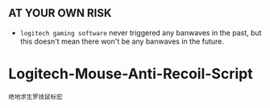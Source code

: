 ##  AT YOUR OWN RISK


- `logitech gaming software` never triggered any banwaves in the past, but this doesn't mean there won't be any banwaves in the future.


# Logitech-Mouse-Anti-Recoil-Script
    绝地求生罗技鼠标宏
